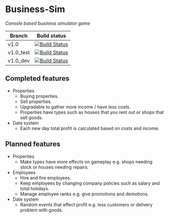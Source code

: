# Business-Sim

*Console based business simulator game*

|Branch   |Build status                                                                                                                        |
|---------|------------------------------------------------------------------------------------------------------------------------------------|
|v1.0     |[![Build Status](https://travis-ci.org/jjackson37/Business-Sim.svg?branch=v1.0)](https://travis-ci.org/jjackson37/Business-Sim)     |
|v1.0_test|[![Build Status](https://travis-ci.org/jjackson37/Business-Sim.svg?branch=v1.0_test)](https://travis-ci.org/jjackson37/Business-Sim)     |
|v1.0_dev |[![Build Status](https://travis-ci.org/jjackson37/Business-Sim.svg?branch=v1.0_dev)](https://travis-ci.org/jjackson37/Business-Sim) |

## Completed features

- Properties
  - Buying properties.
  - Sell properties.
  - Upgradable to gather more income / have less costs.
  - Properties have types such as houses that you rent out or shops that sell goods.
- Date system
  - Each new day total profit is calculated based on costs and income.

## Planned features

- Properties
  - Make types have more effects on gameplay e.g. shops needing stock or houses needing repairs.
- Employees
  - Hire and fire employees.
  - Keep employees by changing company policies such as salary and total holidays.
  - Manage employee ranks e.g. give promotions and demotions.
- Date system
  - Random events that effect profit e.g. less customers or delivery problem with goods.